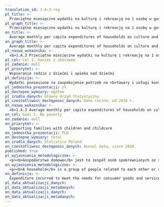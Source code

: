 ```yaml
---
translation_id: 1-A-3-reg
pl_title: >-
  Przeciętne miesięczne wydatki na kulturę i rekreację na 1 osobę w gospodarstwie domowym
pl_graph_title: >-
  Przeciętne miesięczne wydatki na kulturę i rekreację na 1 osobę w gospodarstwie domowym
en_title: >-
  Average monthly per capita expenditures of households on culture and recreation
en_graph_title: >-
  Average monthly per capita expenditures of households on culture and recreation
pl_nazwa_wskaznika: >-
  <b>1.A.3 Przeciętne miesięczne wydatki na kulturę i rekreację na 1 osobę w gospodarstwie domowym</b>
pl_cel: Cel 1. Koniec z ubóstwem
pl_zadanie: null
pl_priorytet: >-
  Wspieranie rodzin z dziećmi i opieka nad dziećmi
pl_definicja: >-
  Wydatki poniesione na zaspokojenie potrzeb na <b>towary i usługi konsumpcyjne z zakresu kultury i rekreacji</b> w przeliczeniu na 1 osobę w gospodarstwie domowym.
pl_jednostka_prezentacji: zł
pl_dostepne_wymiary: ogółem
pl_zrodlo_danych: Główny Urząd Statystyczny
pl_czestotliwosc_dostępnosc_danych: Dane roczne; od 2010 r.
en_nazwa_wskaznika: >-
  <b>1.A.3 Average monthly per capita expenditures of households on culture and recreation</b>
en_cel: Goal 1. No poverty
en_zadanie: null
en_priorytet: >-
  Supporting families with children and childcare
en_jednostka_prezentacji: PLN
en_dostepne_wymiary: total
en_zrodlo_danych: Statistics Poland
en_czestotliwosc_dostępnosc_danych: Annual data, since 2010
published: true
pl_wyjasnienia_metodologiczne: >-
  <p><b>Gospodarstwo domowe</b> jest to zespół osób spokrewnionych ze sobą lub niespokrewnionych, mieszkających razem i wspólnie utrzymujących się (gospodarstwo domowe wieloosobowe) lub osoba utrzymująca się samodzielnie, bez względu na to, czy mieszka sama, czy też z innymi osobami (gospodarstwo domowe jednoosobowe).</p><p>Członkowie rodziny mieszkający wspólnie, ale utrzymujący się oddzielnie, tworzą odrębne gospodarstwa domowe.</p><p><b>Do towarów zalicza się m.in:</b> sprzęt audiowizualny, fotograficzny i informatyczny, sprzęt trwałego użytku związany z rekreacją i kulturą (np. samochody z częścią mieszkalną, przyczepy kempingowe, samoloty, szybowce, lotnie, balony, łodzie, konie, kajaki, deski surfingowe, sprzęt do nurkowania, sprzęt do gry w golfa, sprzęt kulturystyczny, bilard), instrumenty muzyczne.</p><p><b>Do usług zalicza się m.in.:</b> Opłaty za wstęp (do kina, teatru, opery, na koncert, do muzeum, galerii, cyrku, ogrodu zoologicznego, parku narodowego), opłaty związane z działalnością kulturalną, sportową i rekreacyjną (korzystanie z basenów, lodowisk, siłowni, wypożyczanie koni, sprzętu sportowego i turystycznego, wypożyczanie sprzętu zaspokajającego potrzeby kulturalne), opłaty za radio i telewizję, pozostałe usługi związane z działalnością kulturalną (np. wynajem muzyków, wykonywanie zdjęć i inne usługi fotograficzne i filmowe), udział w grach hazardowych, pozostałe.</p>
en_wyjasnienia_metodologiczne: >-
  <p><b>A household</b> is a group of people related to each other or unrelated, living together and supporting themselves together (multi-person household) or a person supporting themselves, regardless of whether they live alone or with other people (single-person household).</p><p>Family members living together but living separately form separate households.</p><p><b>Goods include:</b> audiovisual, photographic and IT equipment, durable equipment related to recreation and culture (e.g. cars with a living area, caravans, airplanes, gliders, hang gliders, balloons, boats, horses, kayaks, surfboards, diving equipment, golf equipment, bodybuilding equipment, billiards), musical instruments.</p><p><b>The services include</b> - among others: entrance fees (to the cinema, theatre, opera, concert, museum, gallery, circus, zoo, national park), fees related to cultural, sports and recreational activities (use of swimming pools, ice rinks, gyms, rental of horses, sports and tourist equipment, rental of equipment satisfying cultural needs), fees for radio and television, other services related to cultural activities (e.g. rental of musicians,  taking photographs and other photographic and film services), participation in gambling, other.</p>
en_definicja: >-
  Expenditure incurred to meet the needs for consumer goods and services in the field of culture and recreation per 1 person in the household.
pl_data_aktualizacji_danych:
pl_data_aktualizacji_metadanych:
en_data_aktualizacji_danych:
en_data_aktualizacji_metadanych:
---
```


